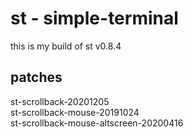# st - simple-terminal
this is my build of st v0.8.4

## patches
st-scrollback-20201205  
st-scrollback-mouse-20191024  
st-scrollback-mouse-altscreen-20200416  
